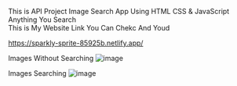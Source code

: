 This is API Project Image Search App Using HTML CSS & JavaScript Anything You Search
<br>
This is My Website Link You Can Chekc And Youd 
<br>

https://sparkly-sprite-85925b.netlify.app/
<br>

Images Without Searching 
![image](https://github.com/MohdHadi72/Image-Search-App/assets/154020781/29a78c0b-fe3e-48f7-895e-f5064dde1122)

Images Searching 
![image](https://github.com/MohdHadi72/Image-Search-App/assets/154020781/fa7b8c35-5a68-4f0c-8b23-742162e89c64)
